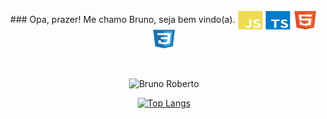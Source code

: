 <div align="center"><br>
  ### Opa, prazer! Me chamo Bruno, seja bem vindo(a).
  <img align="center" alt="Bruno-Js" height="30" width="40" src="https://raw.githubusercontent.com/devicons/devicon/master/icons/javascript/javascript-plain.svg">
  <img align="center" alt="Bruno-Ts" height="30" width="40" src="https://raw.githubusercontent.com/devicons/devicon/master/icons/typescript/typescript-plain.svg">
  <img align="center" alt="Bruno-HTML" height="30" width="40" src="https://raw.githubusercontent.com/devicons/devicon/master/icons/html5/html5-original.svg">
  <img align="center" alt="Bruno-CSS" height="30" width="40" src="https://raw.githubusercontent.com/devicons/devicon/master/icons/css3/css3-original.svg">
</div>
<br>
<br>

<div align="center">
  
  ![Bruno Roberto](https://github-readme-stats.vercel.app/api?username=BrunoRobertoLimaVieira&show_icons=true&theme=github_dark)

  [![Top Langs](https://github-readme-stats.vercel.app/api/top-langs/?username=BrunoRobertoLimaVieira&layout=compact&theme=github_dark)](https://github.com/anuraghazra/github-readme-stats)
</div>
